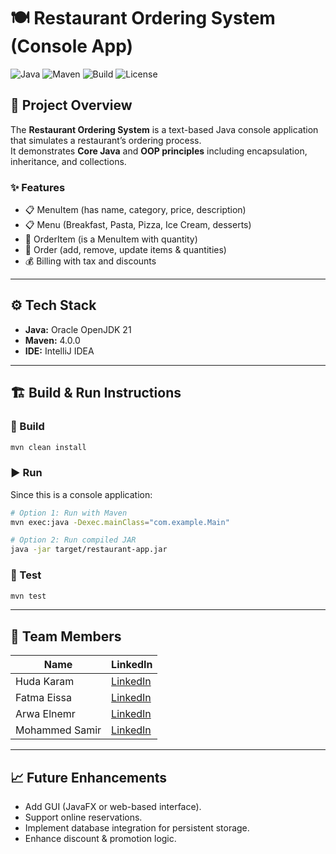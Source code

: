 # 🍽️ Restaurant Ordering System (Console App)

![Java](https://img.shields.io/badge/Java-21-orange)
![Maven](https://img.shields.io/badge/Maven-4.0.0-blue)
![Build](https://img.shields.io/badge/build-passing-brightgreen)
![License](https://img.shields.io/badge/license-MIT-lightgrey)

## 📖 Project Overview
The **Restaurant Ordering System** is a text-based Java console application that simulates a restaurant’s ordering process.  
It demonstrates **Core Java** and **OOP principles** including encapsulation, inheritance, and collections.  

### ✨ Features
- 📋 MenuItem (has name, category, price, description)
- 📋 Menu (Breakfast, Pasta, Pizza, Ice Cream, desserts)
- 🛒 OrderItem (is a MenuItem with quantity)
- 🛒 Order (add, remove, update items & quantities)
- 💰 Billing with tax and discounts

---

## ⚙️ Tech Stack
- **Java:** Oracle OpenJDK 21  
- **Maven:** 4.0.0  
- **IDE:** IntelliJ IDEA  

---

## 🏗️ Build & Run Instructions

### 🔧 Build
```bash
mvn clean install
```

### ▶️ Run
Since this is a console application:
```bash
# Option 1: Run with Maven
mvn exec:java -Dexec.mainClass="com.example.Main"

# Option 2: Run compiled JAR
java -jar target/restaurant-app.jar
```

### 🧪 Test
```bash
mvn test
```

---

## 👥 Team Members
| Name | LinkedIn |
|------|-----------|
| Huda Karam | [LinkedIn](https://www.linkedin.com/in/hoda-karam-ab6009142/) |
| Fatma Eissa | [LinkedIn](http://www.linkedin.com/in/fatma-essa-63a658197) |
| Arwa Elnemr | [LinkedIn](https://www.linkedin.com/in/arwaelnemr/) |
| Mohammed Samir | [LinkedIn](https://www.linkedin.com/in/mohammed-samir-2a6544243/) |

---

## 📈 Future Enhancements
- Add GUI (JavaFX or web-based interface).  
- Support online reservations.  
- Implement database integration for persistent storage.  
- Enhance discount & promotion logic.  
